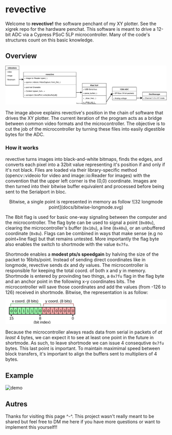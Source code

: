 # revective
Welcome to **revective!** the software penchant of my XY plotter.
See the xigrek repo for the hardware penchat. This software is meant to drive a 12-bit ADC via a Cypress PSoC 5LP microcontroller. Many of the code's structures count on this basic knowledge.

## Overview
![Overview of the system](docs/overview.svg)

The image above explains revective's position in the chain of software that drives the XY plotter. 
The current iteration of the program acts as a bridge between common video formats and the microcontroller. 
The objective is to cut the job of the microcontroller by turning these files into easily digestible bytes for the ADC.

### How it works
revective turns images into black-and-white bitmaps, finds the edges, and converts each pixel into a 32bit value representing it's position if and only if it's not black.
Files are loaded via their library-specific method (opencv::videoio for video and image::io:Reader for images) with the convention that the upper left corner is the (0,0) coordinate.
Images are then turned into their bitwise buffer equivalent and processed before being sent to the Serialport in bloc. 

  <p align="center">
    Bitwise, a single point is represented in memory as follow
    ![32 longmode point](docs/bitwise-longmode.svg)
  </p>

The 8bit flag is used for basic one-way signaling between the computer and the microcontroller. 
The flag byte can be used to signal a point (`0x80u`), clearing the microcontroller's buffer (`0x10u`), a line (`0x40u`), or an unbuffered coordinate (`0x8u`).
Flags can be combined in ways that make sense (e.g no point+line flag) but that remains untested. More importantly the flag byte also enables the switch to shortmode with the value `0x7fu`.

Shortmode enables a **modest pts/s speedgain** by halving the size of the packet to 16bits/point. Instead of sending direct coordinates like in longmode, revective sends dx and dy values. The microcontroller is responsible for keeping the total coord. of both x and y in memory.
Shortmode is entered by provinding two things, a `0x7fu` flag in the flag byte and an anchor point in the following x-y coordinates bits. The microcontroller will save those coordinates and add the values (from -126 to 126) received in shortmode. Bitwise, the representation is as follow:

![32 shortmode point](docs/bitwise-shortmode.svg)

Because the microcontroller always reads data from serial in packets of *at least* 4 bytes, we can expect it to see at least one point in the future in shortmode. As such, to leave shortmode we can issue 4 consequtive `0x7fu` bytes.
This last point is important. To maintain maximimal speed between block transfers, it's important to align the buffers sent to multipliers of 4 bytes.

## Example
![demo](docs/demo.gif)

## Autres
Thanks for visiting this page ^-^. This project wasn't really meant to be shared but feel free to DM me here if you have more questions or want to implement this yourself!! 


